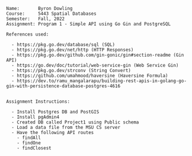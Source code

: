     Name: 		Byron Dowling
    Course:		5443 Spatial Databases
    Semester:	Fall, 2022	
    Assignment:	Program 1 - Simple API using Go Gin and PostgreSQL

    References used:

      - https://pkg.go.dev/database/sql (SQL)
      - https://pkg.go.dev/net/http (HTTP Responses)
      - https://pkg.go.dev/github.com/gin-gonic/gin#section-readme (Gin API)
      - https://go.dev/doc/tutorial/web-service-gin (Web Service Gin)
      - https://pkg.go.dev/strconv (String Convert)
      - https://github.com/umahmood/haversine (Haversine Formula)
      - https://dev.to/ramu_mangalarapu/building-rest-apis-in-golang-go-gin-with-persistence-database-postgres-4616


    Assignment Instructions:

      - Install Postgres DB and PostGIS
      - Install pgAdmin4
      - Created DB called Project1 using Public schema
      - Load a data file from the MSU CS server
      - Have the following API routes
        - findAll
        - findOne
        - findClosest
